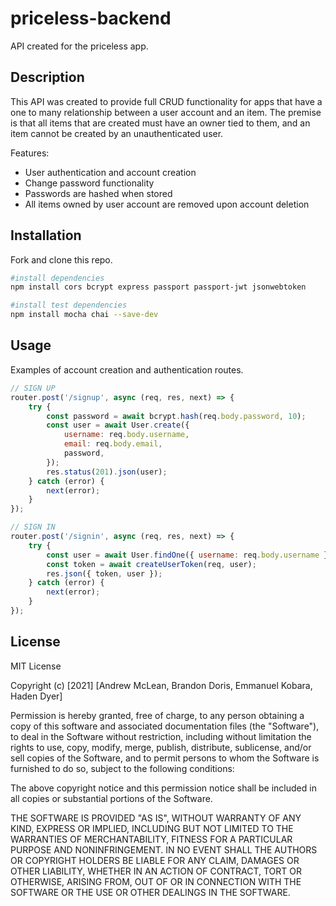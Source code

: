 # priceless-backend

API created for the priceless app.

## Description

This API was created to provide full CRUD functionality for apps that have a one to many relationship between a user account and an item. The premise is that all items that are created must have an owner tied to them, and an item cannot be created by an unauthenticated user.

Features:

- User authentication and account creation
- Change password functionality
- Passwords are hashed when stored
- All items owned by user account are removed upon account deletion

## Installation

Fork and clone this repo.

```bash
#install dependencies
npm install cors bcrypt express passport passport-jwt jsonwebtoken

#install test dependencies
npm install mocha chai --save-dev
```

## Usage

Examples of account creation and authentication routes.

```javascript
// SIGN UP
router.post('/signup', async (req, res, next) => {
	try {
		const password = await bcrypt.hash(req.body.password, 10);
		const user = await User.create({
			username: req.body.username,
			email: req.body.email,
			password,
		});
		res.status(201).json(user);
	} catch (error) {
		next(error);
	}
});

// SIGN IN
router.post('/signin', async (req, res, next) => {
	try {
		const user = await User.findOne({ username: req.body.username });
		const token = await createUserToken(req, user);
		res.json({ token, user });
	} catch (error) {
		next(error);
	}
});
```

## License

MIT License

Copyright (c) [2021] [Andrew McLean, Brandon Doris, Emmanuel Kobara, Haden Dyer]

Permission is hereby granted, free of charge, to any person obtaining a copy
of this software and associated documentation files (the "Software"), to deal
in the Software without restriction, including without limitation the rights
to use, copy, modify, merge, publish, distribute, sublicense, and/or sell
copies of the Software, and to permit persons to whom the Software is
furnished to do so, subject to the following conditions:

The above copyright notice and this permission notice shall be included in all
copies or substantial portions of the Software.

THE SOFTWARE IS PROVIDED "AS IS", WITHOUT WARRANTY OF ANY KIND, EXPRESS OR
IMPLIED, INCLUDING BUT NOT LIMITED TO THE WARRANTIES OF MERCHANTABILITY,
FITNESS FOR A PARTICULAR PURPOSE AND NONINFRINGEMENT. IN NO EVENT SHALL THE
AUTHORS OR COPYRIGHT HOLDERS BE LIABLE FOR ANY CLAIM, DAMAGES OR OTHER
LIABILITY, WHETHER IN AN ACTION OF CONTRACT, TORT OR OTHERWISE, ARISING FROM,
OUT OF OR IN CONNECTION WITH THE SOFTWARE OR THE USE OR OTHER DEALINGS IN THE
SOFTWARE.
